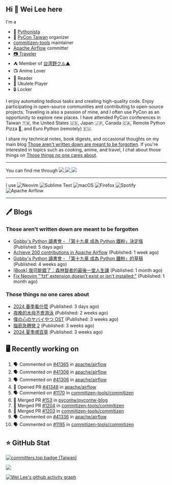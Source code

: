 ## Hi 👋 Wei Lee here

I'm a

* 🐍 [Pythonista](https://pycon-note.wei-lee.me/)
* 🐍 [PyCon Taiwan](https://tw.pycon.org/) organizer
* [commitizen-tools](https://github.com/commitizen-tools) maintainer
* [Apache Airflow](https://github.com/apache/airflow/) committer
* [📷 Traveler](https://travlog.wei-lee.me/)
* ⛺ Member of [台湾野クル▲](https://twitter.com/Taiwannokuru)
* 📺 Anime Lover
* 📖 Reader
* 🎵 Ukulele Player
* 🔒 Locker

I enjoy automating tedious tasks and creating high-quality code. Enjoy participating in open-source communities and contributing to open-source projects. Traveling is also a passion of mine, and I often use PyCon as an opportunity to explore new places. I have attended PyCon conferences in Taiwan 🇹🇼, the United States 🇺🇸, Japan 🇯🇵, Canada 🇨🇦, Remote Python Pizza 🍕, and Euro Python (remotely) 🇪🇺.

I share my technical notes, book digests, and occasional thoughts on my main blog [Those aren't written down are meant to be forgotten](https://blog.wei-lee.me/). If you're interested in topics such as cooking, anime, and travel, I chat about those things on [Those things no one cares about](https://travlog.wei-lee.me/).


---

<p align="left">
You can find me through
  <a href="https://in.linkedin.com/in/clleew" target="blank">
    <img src="https://img.shields.io/badge/LinkedIn-0077B5?style=for-the-badge&logo=linkedin&logoColor=white" />
  </a>
  <a href="https://twitter.com/clleew" target="blank">
    <img src="https://img.shields.io/badge/Twitter-1DA1F2?style=for-the-badge&logo=twitter&logoColor=white" />
  </a>
  <a href="https://github.com/Lee-W/" target="blank">
    <img src="https://img.shields.io/badge/GitHub-100000?style=for-the-badge&logo=github&logoColor=white" />
  </a>
</p>

---

I use ![Neovim](https://img.shields.io/badge/NeoVim-%2357A143.svg?&style=for-the-badge&logo=neovim&logoColor=white) ![Sublime Text](https://img.shields.io/badge/sublime_text-%23575757.svg?style=for-the-badge&logo=sublime-text&logoColor=important) ![macOS](https://img.shields.io/badge/mac%20os-000000?style=for-the-badge&logo=macos&logoColor=F0F0F0) ![Firefox](https://img.shields.io/badge/Firefox-FF7139?style=for-the-badge&logo=Firefox-Browser&logoColor=white) ![Spotify](https://img.shields.io/badge/Spotify-1ED760?style=for-the-badge&logo=spotify&logoColor=white) ![Apache Airflow](https://img.shields.io/badge/Apache%20Airflow-017CEE?style=for-the-badge&logo=Apache%20Airflow&logoColor=white)

---


## 🖊️ Blogs

### Those aren't written down are meant to be forgotten

* [Gobby&#39;s Python 讀書會 - 「第十九章 成為 Python 鐵粉」決定版](https://blog.wei-lee.me/posts/tech/2024/08/Introducing-Python-ch19-final) (Published: 5 days ago)
* [Achieve 200 contributions in Apache Airflow](https://blog.wei-lee.me/posts/tech/2024/07/achieve-200-contributions-in-apache-airflow) (Published: 1 week ago)
* [Gobby&#39;s Python 讀書會 - 「第十九章 成為 Python 鐵粉」的草稿](https://blog.wei-lee.me/posts/tech/2024/07/Introducing-Python-ch19-draft) (Published: 4 weeks ago)
* [[Book] 我可能錯了：森林智者的最後一堂人生課](https://blog.wei-lee.me/posts/book/2024/06/I-May-Be-Wrong) (Published: 1 month ago)
* [Fix Neovim &#34;&#39;fzf&#39; extension doesn&#39;t exist or isn&#39;t installed:&#34;](https://blog.wei-lee.me/posts/tech/2024/06/neo-vim-fzf-not-loaded) (Published: 1 month ago)

### Those things no one cares about
 
 * [2024 春季看什麼](https://travlog.wei-lee.me/posts/review/2024/08/what-i-watched-in-2024-sprint) (Published: 3 days ago)
 * [夜晚的水母不會游泳](https://travlog.wei-lee.me/posts/review/2024/07/yurukura) (Published: 2 weeks ago)
 * [僕の心のヤバイやつ OST](https://travlog.wei-lee.me/posts/review/2024/07/bokuyaba-ost) (Published: 3 weeks ago)
 * [腦筋急轉彎 2](https://travlog.wei-lee.me/posts/review/2024/07/inside-out-2) (Published: 3 weeks ago)
 * [2024 夏季嚐百草](https://travlog.wei-lee.me/posts/review/2024/07/what-i-will-watch-in-2024-summer) (Published: 3 weeks ago)

## 🖥️ Recently working on

1. 🗣 Commented on [#41365](https://github.com/apache/airflow/issues/41365#issuecomment-2280163576) in [apache/airflow](https://github.com/apache/airflow)
2. 🗣 Commented on [#41306](https://github.com/apache/airflow/issues/41306#issuecomment-2278149828) in [apache/airflow](https://github.com/apache/airflow)
3. 🗣 Commented on [#41306](https://github.com/apache/airflow/issues/41306#issuecomment-2278118901) in [apache/airflow](https://github.com/apache/airflow)
4. 💪 Opened PR [#41348](https://github.com/apache/airflow/pull/41348) in [apache/airflow](https://github.com/apache/airflow)
5. 🗣 Commented on [#1170](https://github.com/commitizen-tools/commitizen/pull/1170#issuecomment-2277076361) in [commitizen-tools/commitizen](https://github.com/commitizen-tools/commitizen)
6. 🎉 Merged PR [#153](https://github.com/pycontw/pycontw-blog/pull/153) in [pycontw/pycontw-blog](https://github.com/pycontw/pycontw-blog)
7. 🎉 Merged PR [#1204](https://github.com/commitizen-tools/commitizen/pull/1204) in [commitizen-tools/commitizen](https://github.com/commitizen-tools/commitizen)
8. 🎉 Merged PR [#1203](https://github.com/commitizen-tools/commitizen/pull/1203) in [commitizen-tools/commitizen](https://github.com/commitizen-tools/commitizen)
9. 🗣 Commented on [#41336](https://github.com/apache/airflow/issues/41336#issuecomment-2276180044) in [apache/airflow](https://github.com/apache/airflow)
10. 🗣 Commented on [#1195](https://github.com/commitizen-tools/commitizen/pull/1195#issuecomment-2276132682) in [commitizen-tools/commitizen](https://github.com/commitizen-tools/commitizen)


## ⭐ GitHub Stat

[![committers.top badge (Taiwan)](https://user-badge.committers.top/taiwan_public/Lee-W.svg)](https://user-badge.committers.top/taiwan_public/Lee-W)

[![](https://github-readme-stats.vercel.app/api?username=Lee-W&show_icons=true&hide_title=true&cache_seconds=86400)](https://github.com/anuraghazra/github-readme-stats)

[![Wei Lee's github activity graph](https://github-readme-activity-graph.vercel.app/graph?username=Lee-W&theme=dracula)](https://github.com/ashutosh00710/github-readme-activity-graph)

